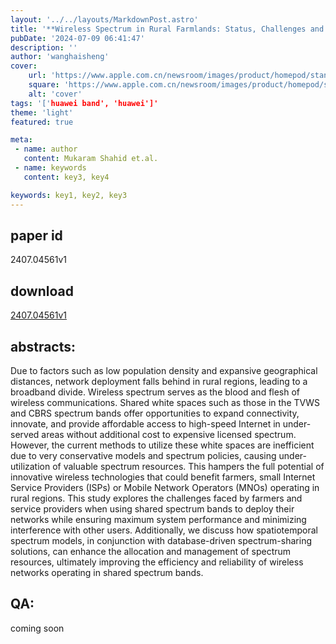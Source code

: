 ```yaml
---
layout: '../../layouts/MarkdownPost.astro'
title: '**Wireless Spectrum in Rural Farmlands: Status, Challenges and Opportunities**'
pubDate: '2024-07-09 06:41:47'
description: ''
author: 'wanghaisheng'
cover:
    url: 'https://www.apple.com.cn/newsroom/images/product/homepod/standard/Apple-HomePod-hero-230118_big.jpg.large_2x.jpg'
    square: 'https://www.apple.com.cn/newsroom/images/product/homepod/standard/Apple-HomePod-hero-230118_big.jpg.large_2x.jpg'
    alt: 'cover'
tags: '['huawei band', 'huawei']' 
theme: 'light'
featured: true

meta:
 - name: author
   content: Mukaram Shahid et.al.
 - name: keywords
   content: key3, key4

keywords: key1, key2, key3
---
```


## paper id
2407.04561v1
## download
[2407.04561v1](http://arxiv.org/abs/2407.04561v1)
## abstracts:
Due to factors such as low population density and expansive geographical distances, network deployment falls behind in rural regions, leading to a broadband divide. Wireless spectrum serves as the blood and flesh of wireless communications. Shared white spaces such as those in the TVWS and CBRS spectrum bands offer opportunities to expand connectivity, innovate, and provide affordable access to high-speed Internet in under-served areas without additional cost to expensive licensed spectrum. However, the current methods to utilize these white spaces are inefficient due to very conservative models and spectrum policies, causing under-utilization of valuable spectrum resources. This hampers the full potential of innovative wireless technologies that could benefit farmers, small Internet Service Providers (ISPs) or Mobile Network Operators (MNOs) operating in rural regions. This study explores the challenges faced by farmers and service providers when using shared spectrum bands to deploy their networks while ensuring maximum system performance and minimizing interference with other users. Additionally, we discuss how spatiotemporal spectrum models, in conjunction with database-driven spectrum-sharing solutions, can enhance the allocation and management of spectrum resources, ultimately improving the efficiency and reliability of wireless networks operating in shared spectrum bands.
## QA:
coming soon

